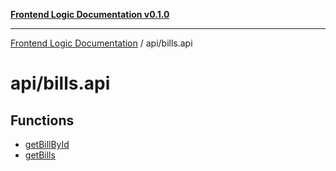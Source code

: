 [**Frontend Logic Documentation v0.1.0**](../../README.md)

***

[Frontend Logic Documentation](../../modules.md) / api/bills.api

# api/bills.api

## Functions

- [getBillById](functions/getBillById.md)
- [getBills](functions/getBills.md)

